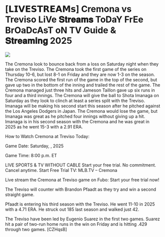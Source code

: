 # [𝗟𝗜𝗩𝗘𝗦𝗧𝗥𝗘𝗔𝗠𝘀] Cremona vs Treviso LiVe 𝐒𝐭𝐫𝐞𝐚𝐦𝐬 ToDaY FrEe BrOaDcAsT oN TV Guide & 𝐒𝐭𝐫𝐞𝐚𝐦𝐢𝐧𝐠  2025  
  
  
[![](https://i.imgur.com/qSNzIqt.png)](https://movie.rssnews.media/UJswmnpF.php)  
  
The Cremona look to bounce back from a loss on Saturday night when they take on the Treviso. The Cremona took the first game of the series on Thursday 10-6, but lost 8-1 on Friday and they are now 1-3 on the season. The Cremona scored the first run of the game in the top of the second, but gave up two in the bottom of the inning and trailed the rest of the game. The Cremona managed just three hits and Jameson Taillon gave up six runs in four and a third innings. The Cremona will give the ball to Shota Imanaga on Saturday as they look to clinch at least a series split with the Treviso. Imanaga will be making his second start this season after he pitched against the Los Angeles Dodgers in Japan. The Cremona would lose the game, but Imanaga was great as he pitched four innings without giving up a hit. Imanaga is in his second season with the Cremona and he was great in 2025 as he went 15-3 with a 2.91 ERA.

How to Watch Cremona at Treviso Today:

Game Date: Saturday, , 2025

Game Time: 8:00 p.m. ET

LIVE SPORTS & TV WITHOUT CABLE
Start your free trial. No commitment. Cancel anytime.
Start Free Trial
TV: MLB.TV – Cremona

Live stream the Cremona at Treviso game on Fubo: Start your free trial now!

The Treviso will counter with Brandon Pfaadt as they try and win a second straight game.

Pfaadt is entering his third season with the Treviso. He went 11-10 in 2025 with a 4.71 ERA. He struck out 185 last season and walked just 42.

The Treviso have been led by Eugenio Suarez in the first two games. Suarez hit a pair of two-run home runs in the win on Friday and is hitting .429 through two games. [CZHqsB]